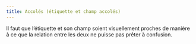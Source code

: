 ```yaml
---
title: Accolés (étiquette et champ accolés) 
---
```


Il faut que l’étiquette et son champ soient visuellement proches de manière à
ce que la relation entre les deux ne puisse pas prêter à confusion.

